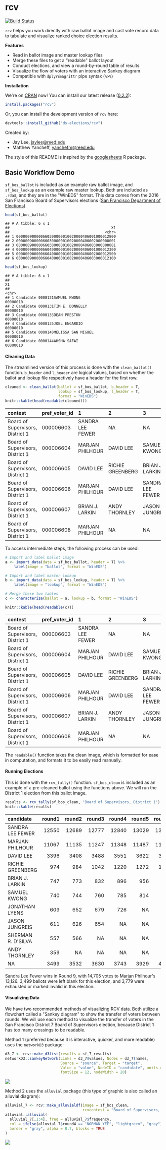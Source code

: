 
rcv
===

[![Build Status](https://travis-ci.org/ds-elections/rcv.svg?branch=master)](https://travis-ci.org/ds-elections/rcv)

`rcv` helps you work directly with raw ballot image and cast vote record data to tabulate and visualize ranked choice election results.

**Features**

-   Read in ballot image and master lookup files
-   Merge these files to get a "readable" ballot layout
-   Conduct elections, and view a round-by-round table of results
-   Visualize the flow of voters with an interactive Sankey diagram
-   Compatible with `dplyr`/`magrittr` pipe syntax (`%>%`)

**Installation**

We're on [CRAN](https://cran.r-project.org/package=rcv) now! You can install our latest release ([0.2.2](NEWS.md)):

``` r
install.packages("rcv")
```

Or, you can install the development version of `rcv` here:

``` r
devtools::install_github("ds-elections/rcv")
```

Created by:

-   Jay Lee, <jaylee@reed.edu>
-   Matthew Yancheff, <yanchefm@reed.edu>

The style of this README is inspired by the [googlesheets](%22github.com/jennybc/googlesheets%22) R package.

Basic Workflow Demo
-------------------

`sf_bos_ballot` is included as an example raw ballot image, and `sf_bos_lookup` as an example raw master lookup. Both are included as `.rda`s, and they are in the "WinEDS" format. This data comes from the 2016 San Francisco Board of Supervisors elections ([San Francisco Department of Elections](http://www.sfelections.org/results/20161108/#english_detail)).

``` r
head(sf_bos_ballot)
```

    ## # A tibble: 6 x 1
    ##                                              X1
    ##                                           <chr>
    ## 1 000000900000660300000010020000406001000012800
    ## 2 000000900000660300000010020000406002000000001
    ## 3 000000900000660300000010020000406003000000001
    ## 4 000000900000660400000010020000406001000012300
    ## 5 000000900000660400000010020000406002000012500
    ## 6 000000900000660400000010020000406003000012100

``` r
head(sf_bos_lookup)
```

    ## # A tibble: 6 x 1
    ##                                                                            X1
    ##                                                                         <chr>
    ## 1 Candidate 0000121SAMUEL KWONG                                      00000010
    ## 2 Candidate 0000131TIM E. DONNELLY                                   00000010
    ## 3 Candidate 0000133DEAN PRESTON                                      00000010
    ## 4 Candidate 0000135JOEL ENGARDIO                                     00000010
    ## 5 Candidate 0000140MELISSA SAN MIGUEL                                00000010
    ## 6 Candidate 0000144AHSHA SAFAI                                       00000010

#### Cleaning Data

The streamlined version of this process is done with the `clean_ballot()` function. `b_header` and `l_header` are logical values, based on whether the ballot and lookup file respectively have a header for the first row.

``` r
cleaned <- clean_ballot(ballot = sf_bos_ballot, b_header = T, 
                        lookup = sf_bos_lookup, l_header = T, 
                        format = "WinEDS")
knitr::kable(head(readable(cleaned)))
```

| contest                          | pref\_voter\_id | 1                | 2                | 3                |
|:---------------------------------|:----------------|:-----------------|:-----------------|:-----------------|
| Board of Supervisors, District 1 | 000006603       | SANDRA LEE FEWER | NA               | NA               |
| Board of Supervisors, District 1 | 000006604       | MARJAN PHILHOUR  | DAVID LEE        | SAMUEL KWONG     |
| Board of Supervisors, District 1 | 000006605       | DAVID LEE        | RICHIE GREENBERG | BRIAN J. LARKIN  |
| Board of Supervisors, District 1 | 000006606       | MARJAN PHILHOUR  | DAVID LEE        | SANDRA LEE FEWER |
| Board of Supervisors, District 1 | 000006607       | BRIAN J. LARKIN  | ANDY THORNLEY    | JASON JUNGREIS   |
| Board of Supervisors, District 1 | 000006608       | MARJAN PHILHOUR  | NA               | NA               |

To access intermediate steps, the following process can be used.

``` r
# Import and label ballot image
a <- import_data(data = sf_bos_ballot, header = T) %>%
    label(image = "ballot", format = "WinEDS")

# Import and label master lookup
b <- import_data(data = sf_bos_lookup, header = T) %>%
    label(image = "lookup", format = "WinEDS")

# Merge these two tables
c <- characterize(ballot = a, lookup = b, format = "WinEDS")

knitr::kable(head(readable(c)))
```

| contest                          | pref\_voter\_id | 1                | 2                | 3                |
|:---------------------------------|:----------------|:-----------------|:-----------------|:-----------------|
| Board of Supervisors, District 1 | 000006603       | SANDRA LEE FEWER | NA               | NA               |
| Board of Supervisors, District 1 | 000006604       | MARJAN PHILHOUR  | DAVID LEE        | SAMUEL KWONG     |
| Board of Supervisors, District 1 | 000006605       | DAVID LEE        | RICHIE GREENBERG | BRIAN J. LARKIN  |
| Board of Supervisors, District 1 | 000006606       | MARJAN PHILHOUR  | DAVID LEE        | SANDRA LEE FEWER |
| Board of Supervisors, District 1 | 000006607       | BRIAN J. LARKIN  | ANDY THORNLEY    | JASON JUNGREIS   |
| Board of Supervisors, District 1 | 000006608       | MARJAN PHILHOUR  | NA               | NA               |

The `readable()` function takes the clean image, which is formatted for ease in computation, and formats it to be easily read manually.

#### Running Elections

This is done with the `rcv_tally()` function. `sf_bos_clean` is included as an example of a pre-cleaned ballot using the functions above. We will run the District 1 election from this ballot image.

``` r
results <- rcv_tally(sf_bos_clean, "Board of Supervisors, District 1")
knitr::kable(results)
```

| candidate          |  round1|  round2|  round3|  round4|  round5|  round6|  round7|  round8|  round9|
|:-------------------|-------:|-------:|-------:|-------:|-------:|-------:|-------:|-------:|-------:|
| SANDRA LEE FEWER   |   12550|   12689|   12777|   12840|   13029|   13093|   13225|   13354|   14705|
| MARJAN PHILHOUR    |   11067|   11135|   11247|   11348|   11487|   11680|   11837|   12086|   13126|
| DAVID LEE          |    3396|    3408|    3488|    3551|    3622|    3857|    3961|    4093|      NA|
| RICHIE GREENBERG   |     974|     984|    1042|    1220|    1272|    1386|    1508|      NA|      NA|
| BRIAN J. LARKIN    |     747|     773|     832|     896|     956|     997|      NA|      NA|      NA|
| SAMUEL KWONG       |     740|     744|     760|     785|     814|      NA|      NA|      NA|      NA|
| JONATHAN LYENS     |     609|     652|     679|     726|      NA|      NA|      NA|      NA|      NA|
| JASON JUNGREIS     |     611|     626|     654|      NA|      NA|      NA|      NA|      NA|      NA|
| SHERMAN R. D'SILVA |     557|     566|      NA|      NA|      NA|      NA|      NA|      NA|      NA|
| ANDY THORNLEY      |     359|      NA|      NA|      NA|      NA|      NA|      NA|      NA|      NA|
| NA                 |    3499|    3532|    3630|    3743|    3929|    4096|    4578|    5576|    7278|

Sandra Lee Fewer wins in Round 9, with 14,705 votes to Marjan Philhour's 13,126. 3,499 ballots were left blank for this election, and 3,779 were exhausted or marked invalid in this election.

#### Visualizing Data

We have two recommended methods of visualizing RCV data. Both utilize a flowchart called a "Sankey diagram" to show the transfer of voters between rounds. We will use each method to visualize the transfer of voters in the San Francisco District 7 Board of Supervisors election, because District 1 has too many crossings to be readable.

Method 1 (preferred because it is interactive, quicker, and more readable) uses the `networkD3` package:

``` r
d3_7 <- rcv::make_d3list(results = sf_7_results)
networkD3::sankeyNetwork(Links = d3_7$values, Nodes = d3_7$names,
                         Source = "source", Target = "target",
                         Value = "value", NodeID = "candidate", units = "voters",
                         fontSize = 12, nodeWidth = 20)
```

![](Sankey.png)

Method 2 uses the `alluvial` package (this type of graphic is also called an alluvial diagram):

``` r
alluvial_7 <- rcv::make_alluvialdf(image = sf_bos_clean,
                                   rcvcontest = "Board of Supervisors, District 7")
alluvial::alluvial(
  alluvial_7[,1:4], freq = alluvial_7$frequency,
  col = ifelse(alluvial_7$round4 == "NORMAN YEE", "lightgreen", "gray"),
  border = "gray", alpha = 0.7, blocks = TRUE
)
```

![](README_files/figure-markdown_github/unnamed-chunk-8-1.png)
